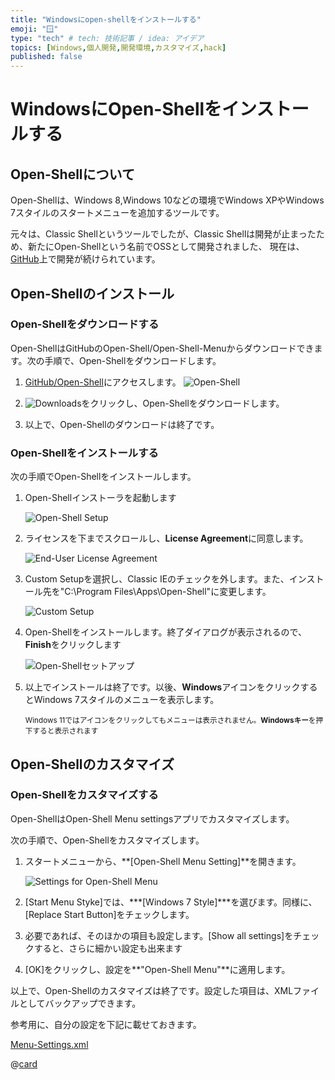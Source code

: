 ```yaml
---
title: "Windowsにopen-shellをインストールする"
emoji: "🪟"
type: "tech" # tech: 技術記事 / idea: アイデア
topics: [Windows,個人開発,開発環境,カスタマイズ,hack]
published: false
---
```


# WindowsにOpen-Shellをインストールする
## Open-Shellについて

Open-Shellは、Windows 8,Windows 10などの環境でWindows XPやWindows 7スタイルのスタートメニューを追加するツールです。  

元々は、Classic Shellというツールでしたが、Classic Shellは開発が止まったため、新たにOpen-Shellという名前でOSSとして開発されました、
現在は、[GitHub](https://github.com/Open-Shell/Open-Shell-Menu)上で開発が続けられています。

## Open-Shellのインストール

### Open-Shellをダウンロードする

Open-ShellはGitHubのOpen-Shell/Open-Shell-Menuからダウンロードできます。次の手順で、Open-Shellをダウンロードします。

1. [GitHub/Open-Shell](https://github.com/Open-Shell/Open-Shell-Menu)にアクセスします。
    ![Open-Shell](https://i.imgur.com/cEeOFaP.jpg)

2. ![Downloads](https://i.imgur.com/EEKgI1h.png)をクリックし、Open-Shellをダウンロードします。

3. 以上で、Open-Shellのダウンロードは終了です。

### Open-Shellをインストールする

次の手順でOpen-Shellをインストールします。

1. Open-Shellインストーラを起動します

   ![Open-Shell Setup](https://i.imgur.com/GO8GBZS.jpg)

2. ライセンスを下までスクロールし、**License Agreement**に同意します。

   ![End-User License Agreement](https://i.imgur.com/eNpzGOu.jpg)

3. Custom Setupを選択し、Classic IEのチェックを外します。また、インストール先を"C:\Program Files\Apps\Open-Shell"に変更します。

   ![Custom Setup](https://i.imgur.com/rrBGHen.jpg)

4. Open-Shellをインストールします。終了ダイアログが表示されるので、**Finish**をクリックします

   ![Open-Shellセットアップ](https://i.imgur.com/GO8GBZS.jpg)

5. 以上でインストールは終了です。以後、**Windows**アイコンをクリックするとWindows 7スタイルのメニューを表示します。

   <sub>Windows 11ではアイコンをクリックしてもメニューは表示されません。**Windowsキー**を押下すると表示されます</sub>  



## Open-Shellのカスタマイズ

### Open-Shellをカスタマイズする



Open-ShellはOpen-Shell Menu settingsアプリでカスタマイズします。

次の手順で、Open-Shellをカスタマイズします。

1. スタートメニューから、**[Open-Shell Menu Setting]**を開きます。

   ![Settings for Open-Shell Menu](https://i.imgur.com/clJ0E71.jpg)

2. [Start Menu Styke]では、***[Windows 7 Style]***を選びます。同様に、[Replace Start Button]をチェックします。


3. 必要であれば、そのほかの項目も設定します。[Show all settings]をチェックすると、さらに細かい設定も出来ます


4. [OK]をクリックし、設定を**"Open-Shell Menu"**に適用します。



以上で、Open-Shellのカスタマイズは終了です。設定した項目は、XMLファイルとしてバックアップできます。

参考用に、自分の設定を下記に載せておきます。

[Menu-Settings.xml](https://gist.github.com/atsushifx/a58d47175ee91a0d9375b2ab179cd730)

@[card](https://gist.github.com/atsushifx/a58d47175ee91a0d9375b2ab179cd730)







